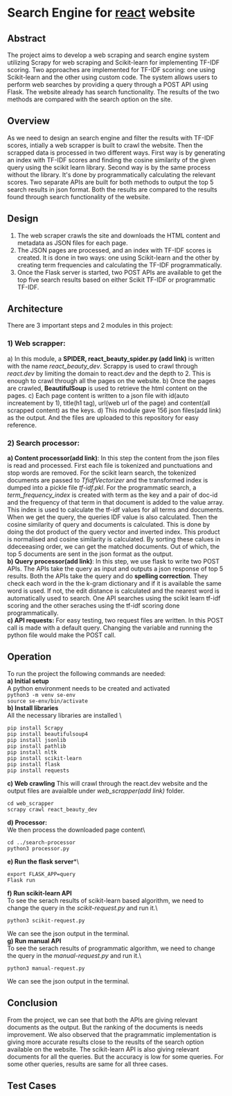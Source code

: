 # Search Engine for [react](https://react.dev/) website

## Abstract
The project aims to develop a web scraping and search engine system utilizing Scrapy for web scraping and Scikit-learn for implementing TF-IDF scoring. Two approaches are implemented for TF-IDF scoring: one using Scikit-learn and the other using custom code. The system allows users to perform web searches by providing a query through a POST API using Flask. The website already has search functionality. The results of the two methods are compared with the search option on the site.

## Overview
As we need to design an search engine and filter the results with TF-IDF scores, intially a web scrapper is built to crawl the website. Then the scrapped data is processed in two different ways. First way is by generating an index with TF-IDF scores and finding the cosine similarity of the given query using the scikit learn library. Second way is by the same process without the library. It's done by programmatically calculating the relevant scores. Two separate APIs are built for both methods to output the top 5 search results in json format. Both the results are compared to the results found through search functionality of the website.

## Design
1) The web scraper crawls the site and downloads the HTML content and metadata as JSON files for each page.
2) The JSON pages are processed, and an index with TF-IDF scores is created. It is done in two ways: one using Scikit-learn and the other by creating term frequencies and calculating the TF-IDF programmatically.
3) Once the Flask server is started, two POST APIs are available to get the top five search results based on either Scikit TF-IDF or programmatic TF-IDF.

## Architecture
There are 3 important steps and 2 modules in this project:
### 1) Web scrapper:
a) In this module, a **SPIDER, react_beauty_spider.py (add link)** is written with the name *react_beauty_dev*. Scrappy is used to crawl through *react.dev* by limiting the domain to react.dev and the depth to 2. This is enough to crawl through all the pages on the website. 
b) Once the pages are crawled, **BeautifulSoup** is used to retrieve the html content on the pages. 
c) Each page content is written to a json file with id(auto increatement by 1), title(h1 tag), url(web url of the page) and content(all scrapped content) as the keys.
d) This module gave 156 json files(add link) as the output. And the files are uploaded to this repository for easy reference.
### 2) Search processor:
**a) Content processor(add link)**: In this step the content from the json files is read and processed. First each file is tokenized and punctuations and stop words are removed. For the scikit learn search, the tokenized documents are passed to *TfidfVectorizer* and the transformed index is dumped into a pickle file *tf-idf.pkl*. For the programmatic search, a *term_frequency_index* is created with term as the key and a pair of doc-id and the frequency of that term in that document is added to the value array. This index is used to calculate the tf-idf values for all terms and documents. When we get the query, the queries IDF value is also calculated. Then the cosine similarity of query and documents is calculated. This is done by doing the dot product of the query vector and inverted index. This product is normalised and cosine similarity is calculated. By sorting these calues in ddeceeasing order, we can get the matched documents. Out of which, the top 5 documents are sent in the json format as the output.\
**b) Query processor(add link)**: In this step, we use flask to write two POST APIs. The APIs take the query as input and outputs a json response of top 5 results. Both the APIs take the query and do **spelling correction**. They check each word in the the k-gram dictionary and if it is available the same word is used. If not, the edit distance is calculated and the nearest word is automatically used to search. One API searches using the scikit learn tf-idf scoring and the other seraches using the tf-idf scoring done programmatically.\
**c) API requests:** For easy testing, two request files are written. In this POST call is made with a default query. Changing the variable and running the python file would make the POST call.

## Operation
To run the project the following commands are needed:\
**a) Initial setup**\
A python environment needs to be created and activated\
```python3 -m venv se-env```\
```source se-env/bin/activate```\
**b) Install libraries**\
All the necessary libraries are installed \
```
pip install Scrapy
pip install beautifulsoup4
pip install jsonlib
pip install pathlib
pip install nltk
pip install scikit-learn
pip install flask
pip install requests
```
**c) Web crawling**
This will crawl through the react.dev website and the output files are avaialble under *web_scrapper(add link)* folder.
```
cd web_scrapper
scrapy crawl react_beauty_dev
```
**d) Processor:**\
We then process the downloaded page content\
```
cd ../search-processor
python3 processor.py 
```
**e) Run the flask server***\
```
export FLASK_APP=query
Flask run
```
**f) Run scikit-learn API**\
To see the serach results of scikit-learn based algorithm, we need to change the query in the *scikit-request.py* and run it.\
```
python3 scikit-request.py
```
We can see the json output in the terminal.\
**g) Run manual API**\
To see the serach results of programmatic algorithm, we need to change the query in the *manual-request.py* and run it.\
```
python3 manual-request.py
```
We can see the json output in the terminal.
## Conclusion
From the project, we can see that both the APIs are giving relevant documents as the output. But the ranking of the documents is needs improvement. We also observed that the pragrammatic implementation is giving more accurate results close to the reuslts of the search option available on the website. The scikit-learn API is also giving relevant documents for all the queries. But the accuracy is low for some queries. For some other queries, results are same for all three cases.
## Test Cases


